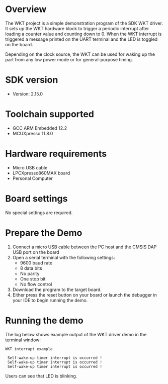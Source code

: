 Overview
========
The WKT project is a simple demonstration program of the SDK WKT driver. It sets up the WKT hardware 
block to trigger a periodic interrupt after loading a counter value and counting down to 0. 
When the WKT interrupt is triggered a message printed on the UART terminal and the LED is toggled on the board.

Depending on the clock source, the WKT can be used for waking up the part from any low power mode or for general-purpose
timing.

SDK version
===========
- Version: 2.15.0

Toolchain supported
===================
- GCC ARM Embedded  12.2
- MCUXpresso  11.8.0

Hardware requirements
=====================
- Micro USB cable
- LPCXpresso860MAX board
- Personal Computer

Board settings
==============
No special settings are required.

Prepare the Demo
================
1.  Connect a micro USB cable between the PC host and the CMSIS DAP USB port on the board
2.  Open a serial terminal with the following settings:
    - 9600 baud rate
    - 8 data bits
    - No parity
    - One stop bit
    - No flow control
3.  Download the program to the target board.
4.  Either press the reset button on your board or launch the debugger in your IDE to begin running the demo.

Running the demo
================
The log below shows example output of the WKT driver demo in the terminal window:
~~~~~~~~~~~~~~~~~~~~~~~~~~~~~~~~~~~
WKT interrupt example

 Self-wake-up timer interrupt is occurred !
 Self-wake-up timer interrupt is occurred !
 Self-wake-up timer interrupt is occurred !
~~~~~~~~~~~~~~~~~~~~~~~~~~~~~~~~~~~
Users can see that LED is blinking.
